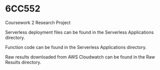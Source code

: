 # 6CC552
Coursework 2 Research Project

Serverless deployment files can be found in the Serverless Applications directory.

Function code can be found in the Serverless Applications directory.

Raw results downloaded from AWS Cloudwatch can be found in the Raw Results directory.
